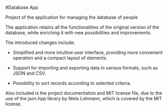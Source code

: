 #Database App

Project of the application for managing the database of people

The application retains all the functionalities of the original version of the database, while enriching it with new possibilities and improvements.

The introduced changes include:

- Simplified and more intuitive user interface, providing more convenient operation and a compact layout of elements.

- Support for importing and exporting data in various formats, such as JSON and CSV.

- Possibility to sort records according to selected criteria.

Also included is the project documentation and MIT license file, due to the use of the json.hpp library by Niels Lohmann, which is covered by the MIT license.

